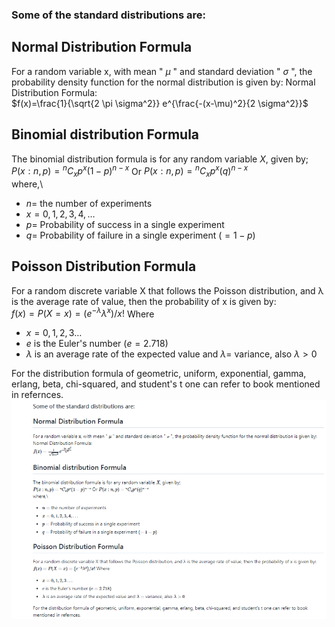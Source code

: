 ### Some of the standard distributions are:
## Normal Distribution Formula
For a random variable $\mathrm{x}$, with mean " $\mu$ " and standard deviation " $\sigma$ ", the probability density function for the normal distribution is given by:
Normal Distribution Formula:\
$f(x)=\frac{1}{\sqrt{2 \pi \sigma^2}} e^{\frac{-(x-\mu)^2}{2 \sigma^2}}$
## Binomial distribution Formula 
 The binomial distribution formula is for any random variable $X$, given by;\
$P(x: n, p)={ }^n C_x p^x(1-p)^{n-x}$ Or $P(x: n, p)={ }^n C_x p^x(q)^{n-x}$\
where,\
- $n=$ the number of experiments
- $x=0,1,2,3,4, \ldots$
- $p=$ Probability of success in a single experiment
- $q=$ Probability of failure in a single experiment $(=1-p)$

## Poisson Distribution Formula
For a random discrete variable X that follows the Poisson distribution, and λ is the average rate of value, then the probability of x is given by:\
$f(x)=P(X=x)=\left(e^{-\lambda} \lambda^x\right) / x !$
Where
- $x=0,1,2,3 \ldots$
- $e$ is the Euler's number $(e=2.718)$
- $\lambda$ is an average rate of the expected value and $\lambda=$ variance, also $\lambda>0$

For the distribution formula of geometric, uniform, exponential, gamma, erlang, beta, chi-squared, and student's t one can refer to book mentioned in refernces.
<img src="images/theory.png"/>
